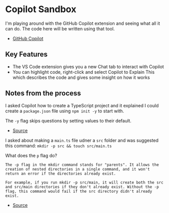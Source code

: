# Copilot Sandbox

I'm playing around with the GitHub Copilot extension and seeing what all it can do. The code here will be written using that tool.

- [GitHub Copilot](https://github.com/features/copilot)

## Key Features

* The VS Code extension gives you a new Chat tab to interact with Copilot
* You can highlight code, right-click and select Copilot to Explain This which describes the code and gives some insight on how it works

## Notes from the process

I asked Copilot how to create a TypeScript project and it explained I could create a `package.json` file using `npm init -y` to start with.

The `-y` flag skips questions by setting values to their default.
- [Source](https://docs.npmjs.com/cli/v6/commands/npm-init)

I asked about making a `main.ts` file udner a `src` folder and was suggested this command: `mkdir -p src && touch src/main.ts`

What does the `p` flag do?

```
The -p flag in the mkdir command stands for "parents". It allows the creation of nested directories in a single command, and it won't return an error if the directories already exist.

For example, if you run mkdir -p src/main, it will create both the src and src/main directories if they don't already exist. Without the -p flag, this command would fail if the src directory didn't already exist.
```

- [Source](https://man7.org/linux/man-pages/man1/mkdir.1.html)
